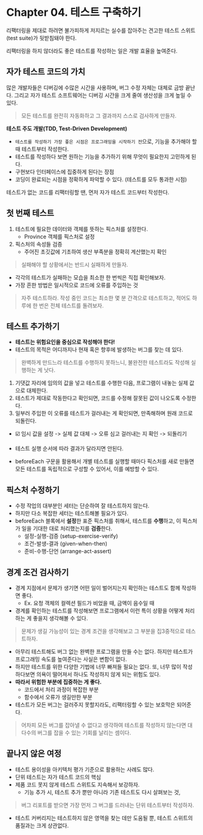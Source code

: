 # Chapter 04. 테스트 구축하기

리팩터링을 제대로 하려면 불가피하게 저지르는 실수를 잡아주는 견고한 테스트 스위트(test suite)가 뒷받침돼야 한다.

리팩터링을 하지 않더라도 좋은 테스트를 작성하는 일은 개발 효율을 높여준다.

## 자가 테스트 코드의 가치
많은 개발자들은 디버깅에 수많은 시간을 사용하며, 버그 수정 자체는 대체로 금방 끝난다.
그리고 자가 테스트 소프트웨어는 디버깅 시간을 크게 줄여 생산성을 크게 높일 수 있다.

> 모든 테스트를 완전히 자동화하고 그 결과까지 스스로 검사하게 만들자.

**테스트 주도 개발(TDD, Test-Driven Development)**
- `테스트를 작성하기 가장 좋은 시점은 프로그래밍을 시작하기 전`으로, 기능을 추가해야 할 때 테스트부터 작성한다. 
- 테스트를 작성하다 보면 원하는 기능을 추가하기 위해 무엇이 필요한지 고민하게 된다.
- 구현보다 인터페이스에 집중하게 된다는 장점
- 코딩이 완료되는 시점을 정확하게 파악할 수 있다. (테스트를 모두 통과한 시점)

테스트가 없는 코드를 리팩터링할 땐, 먼저 자가 테스트 코드부터 작성한다.

## 첫 번째 테스트
1. 테스트에 필요한 데이터와 객체를 뜻하는 픽스처를 설정한다.
   - Province 객체를 픽스처로 설정
2. 픽스처의 속성들 검증
   - 주어진 초깃값에 기초하여 생산 부족분을 정확히 계산했는지 확인

> 실패해야 할 상황에서는 반드시 실패하게 만들자.

- 각각의 테스트가 실패하는 모습을 최소한 한 번씩은 직접 확인해보자.
- 가장 흔한 방법은 일시적으로 코드에 오류를 주입하는 것

> 자주 테스트하라. 작성 중인 코드는 최소한 몇 분 간격으로 테스트하고, 적어도 하루에 한 번은 전체 테스트를 돌려보자.

## 테스트 추가하기
- **테스트는 위험요인을 중심으로 작성해야 한다!**
- 테스트의 목적은 어디까지나 현재 혹은 향후에 발생하는 버그를 찾는 데 있다. 

> 완벽하게 만드느라 테스트를 수행하지 못하느니, 불완전한 테스트라도 작성해 실행하는 게 낫다.

1. 기댓값 자리에 임의의 값을 넣고 테스트를 수행한 다음, 프로그램이 내놓는 실제 값으로 대체한다.
2. 테스트가 제대로 작동한다고 확인되면, 코드를 수정해 잘못된 값이 나오도록 수정한다.
3. 일부러 주입한 이 오류를 테스트가 걸러내는 게 확인되면, 만족해하며 원래 코드로 되돌린다.
- ☑️ 임시 값을 설정 -> 실제 값 대체 -> 오류 심고 걸러내는 지 확인 -> 되돌리기 


- 테스트 실행 순서에 따라 결과가 달라지면 안된다.
- beforeEach 구문을 활용해서 개별 테스트를 실행할 때마다 픽스처를 새로 만들면 모든 테스트를 독립적으로 구성할 수 있어서, 이를 예방할 수 있다.

## 픽스처 수정하기
- 수정 작업의 대부분인 세터는 단순하여 잘 테스트하지 않는다.
- 하지만 다소 복잡한 세터는 테스트해볼 필요가 있다.
- beforeEach 블록에서 **설정**한 표준 픽스처를 취해서, 테스트를 **수행**하고, 이 픽스처가 일을 기대한 대로 처리했는지를 **검증**한다.
  - 설정-실행-검증 (setup-exercise-verify)
  - 조건-발생-결과 (given-when-then)
  - 준비-수행-단언 (arrange-act-assert)

## 경계 조건 검사하기
- 경계 지점에서 문제가 생기면 어떤 일이 벌어지는지 확인하는 테스트도 함께 작성하면 좋다.
  - Ex. 요청 객체의 컬렉션 필드가 비었을 때, 금액이 음수일 때
- 경계를 확인하는 테스트를 작성해보면 프로그램에서 이런 특이 상황을 어떻게 처리하는 게 좋을지 생각해볼 수 있다.

> 문제가 생길 가능성이 있는 경계 조건을 생각해보고 그 부분을 집3중적으로 테스트하자.

- 아무리 테스트해도 버그 없는 완벽한 프로그램을 만들 수는 없다. 하지만 테스트가 프로그래밍 속도를 높여준다는 사실은 변함이 없다.
- 하지만 테스트를 위한 다양한 기법에 너무 빠져들 필요는 없다. 또, 너무 많이 작성하다보면 의욕이 떨어져서 하나도 작성하지 않게 되는 위험도 있다.
- **따라서 위험한 부분에 집중하는 게 좋다.**
  - 코드에서 처리 과정이 복잡한 부분
  - 함수에서 오류가 생길만한 부분
- 테스트가 모든 버그는 걸러주지  못할지라도, 리팩터링할 수 있는 보호막은 되어준다.

> 어차피 모든 버그를 잡아낼 수 없다고 생각하여 테스트를 작성하지 않는다면 대다수의 버그를 잡을 수 있는 기회를 날리는 셈이다.

## 끝나지 않은 여정
- 테스트 용이성을 아키텍처 평가 기준으로 활용하는 사례도 많다.
- 단위 테스트는 자가 테스트 코드의 핵심
- 제품 코드 못지 않게 테스트 스위트도 지속해서 보강하자.
  - 기능 추가 시, 테스트 추가 뿐만 아니라 기존 테스트도 다시 살펴보는 것,

> 버그 리포트를 받으면 가장 먼저 그 버그를 드러내는 단위 테스트부터 작성하자.

- 테스트 커버리지는 테스트하지 않은 영역을 찾는 데만 도움될 뿐, 테스트 스위트의 품질과는 크게 상관없다.